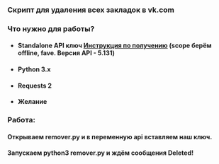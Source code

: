 ### Скрипт для удаления всех закладок в vk.com

###  Что нужно для работы?
- #### Standalone API ключ [Инструкция по получению](https://pechenek.net/social-networks/vk/api-vk-sozdayom-standalone-prilozhenie-i-poluchaem-token/) (scope берём offline, fave. Версия API - 5.131)
- #### Python 3.x
- #### Requests 2
- #### Желание

### Работа:
#### Открываем remover.py и в переменную api вставляем наш ключ.
#### Запускаем python3 remover.py и ждём сообщения Deleted!
